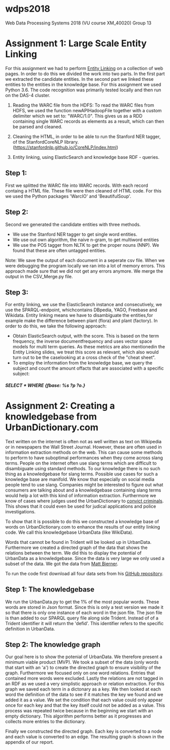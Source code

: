 # wdps2018
Web Data Processing Systems 2018 (VU course XM_40020)
Group 13


# Assignment 1: Large Scale Entity Linking
For this assignment we had to perform [Entity Linking](https://en.wikipedia.org/wiki/Entity_linking) on a collection of web pages. In order to do this we divided the work into two parts. In the first part we extracted the candidate entities. In the second part we linked these entities to the entities in the knowledge base. For this assignment we used Python 3.6. The code recognition was primarily tested locally and then run on the DAS-4 cluster.

1) Reading the WARC file from the HDFS: To read the WARC files from HDFS, we used the function newAPIHadoopFile together with a custom delimiter which we set to: "WARC/1.0". This gives us as a RDD containing single WARC records as elements as a result, which can then be parsed and cleaned.

2) Cleaning the HTML, in order to be able to run the Stanford NER tagger, of the StanfordCoreNLP library. (https://stanfordnlp.github.io/CoreNLP/index.html)

3) Entity linking, using ElasticSearch and knowledge base RDF - queries. 

## Step 1: 
First we splitted the WARC file into WARC records. With each record containg a HTML file. These file were then cleaned of HTML code. 
For this we used the Python packages 'WarcIO' and 'BeautifulSoup'.

## Step 2:
Second we generated the candidate entities with three methods. 
* We use the Stanford NER tagger to get single word entities. 
* We use out own algorithm, the naive n-gram, to get multiword entities
* We use the POS tagger from NLTK to get the proper nouns (NNP). We found that these are often untagged entities.

Note: We save the output of each document in a seperate csv file. 
        When we were debugging the program locally we ran into a lot of memory errors. 
        This approach made sure that we did not get any errors anymore.
        We merge the output in the CSV_Merge.py file.

## Step 3:

For entity linking, we use the ElasticSearch instance and consecutively, we use the SPARQL-endpoint, whichcontains DBpedia, YAGO, Freebase and Wikidata. Entity linking means we have to disambiguate the entities,for example make the difference between plant (flora) and plant (factory). In order to do this, we take the following approach:

* Obtain ElasticSearch output, with the score. This is based on the term frequency, the inverse documentfrequency and uses vector space models for multi term queries. As these metrics are also mentionedin the Entity Linking slides, we treat this score as relevant, which also would turn out to be the caselooking at a cross check of the "cheat sheet".
* To employ the information from the knowledge base, we query the subject and count the amount offacts that are associated with a specific subject:

#####                   SELECT * WHERE {fbase: %s ?p ?o.}

# Assignment 2: Creating a knowledgebase from UrbanDictionary.com
Text written on the internet is often not as well written as text on Wikipedia or in newspapers the Wall Street Journal. However, these are often used in information extraction methods on the web. This can cause some methods to perform to have suboptimal performances when they come across slang terms. People on the internet often use slang terms which are difficult to disambiguate using standard methods.  To our knowledge there is no such thing as a knowledgebase for slang terms. Possible use cases for such a knowledge base are manifold. We know that especially on social media people tend to use slang. Companies might be interested to figure out what consumers are talking about and a knowledgebase containing slang terms would help a lot with this kind of information extraction. Furthermore we know of cases where judges used the UrbanDictionary to [convict criminals](https://www.nytimes.com/2013/05/21/business/media/urban-dictionary-finds-a-place-in-the-courtroom.html?pagewanted=all&_r=1). This shows that it could even be used for judical applications and police investigations.

To show that it is possible to do this we constructed a knowledge base of words on UrbanDictionary.com to enhance the results of our entity linking code. We call this knowledgebase UrbanData (like WikiData). 

Words that cannot be found in Trident will be looked up in UrbanData. Furthermore we created a directed graph of the data that shows the relations between the term. We did this to display the potential of UrbanData as a knowledgebase. Since the data is very large we only used a subset of the data. We got the data from [Matt Bierner](https://github.com/mattbierner/urban-dictionary-entry-collector). 

To run the code first download all four data sets from his [GitHub repository](https://github.com/mattbierner/urban-dictionary-entry-collector).
## Step 1: The knowledgebase

We run the UrbanData.py to get the 1% of the most popular words. These words are stored in Json format. Since this is only a test version we made it so that there is only one instance of each word in the json file. The json file is than added to our SPARQL query file along side Trident. Instead of of a Trident identifier it will return the 'defid'. This identifier refers to the specific definition in UrbanData.

## Step 2: The knowledge graph

Our goal here is to show the potenial of UrbanData. We therefore present a minimum viable product (MVP).
We took a subset of the data (only words that start with an 'a') to create the directed graph to ensure visibility of the graph. Furthermore we focused only on one word relations. Entries that contained more words were excluded. Lastly the relations are not tagged in an RDF as we used a very simplistic approach or relation extraction.
For this graph we saved each term in a dictonary as a key. We then looked at each word the definition of the data to see if it matches the key we found and we added it as a value. We set the condition that each value could only appear once for each key and that the key itself could not be added as a value. This process was repeated twice because in the beginning we start with an empty dictionary. This algorithm performs better as it progresses and collects more entries to the dictionary. 

Finally we constructed the directed graph. Each key is converted to a node and each value is converted to an edge. The resulting graph is shown in the appendix of our report. 









